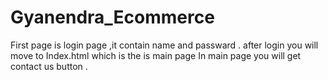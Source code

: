 # Gyanendra_Ecommerce
First page is login page ,it contain name and passward .
after login you will move to Index.html which is the is main page 
In main page you will get contact us button .
